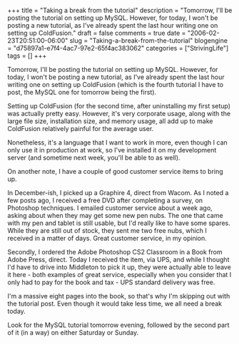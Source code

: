 +++
title = "Taking a break from the tutorial"
description = "Tomorrow, I'll be posting the tutorial on setting up MySQL.  However, for today, I won't be posting a new tutorial, as I've already spent the last hour writing one on setting up ColdFusion."
draft = false
comments = true
date = "2006-02-23T20:51:00-06:00"
slug = "Taking-a-break-from-the-tutorial"
blogengine = "d75897a1-e7f4-4ac7-97e2-65f4ac383062"
categories = ["StrivingLife"]
tags = []
+++

<p>
Tomorrow, I&#39;ll be posting the tutorial on setting up MySQL.  However, for today, I won&#39;t be posting a new tutorial, as I&#39;ve already spent the last hour writing one on setting up ColdFusion (which is the fourth tutorial I have to post, the MySQL one for tomorrow being the first).<!--more--><!--adsense-->
</p>
<p>
Setting up ColdFusion (for the second time, after uninstalling my first setup) was actually pretty easy.  However, it&#39;s very corporate usage, along with the large file size, installation size, and memory usage, all add up to make ColdFusion relatively painful for the average user.
</p>
<p>
Nonetheless, it&#39;s a language that I want to work in more, even though I can only use it in production at work, so I&#39;ve installed it on my development server (and sometime next week, you&#39;ll be able to as well).
</p>
<p>
On another note, I have a couple of good customer service items to bring up.
</p>
<p>
In December-ish, I picked up a Graphire 4, direct from Wacom.  As I noted a few posts ago, I received a free DVD after completing a survey, on Photoshop techniques.  I emailed customer service about a week ago, asking about when they may get some new pen nubs.  The one that came with my pen and tablet is still usable, but I&#39;d really like to have some spares.  While they are still out of stock, they sent me two free nubs, which I received in a matter of days.  Great customer service, in my opinion.
</p>
<p>
Secondly, I ordered the Adobe Photoshop CS2 Classroom in a Book from Adobe Press, direct.  Today I received the item, via UPS, and while I thought I&#39;d have to drive into Middleton to pick it up, they were actually able to leave it here - both examples of great service, especially when you consider that I only had to pay for the book and tax - UPS standard delivery was free.
</p>
<p>
I&#39;m a massive eight pages into the book, so that&#39;s why I&#39;m skipping out with the tutorial post.  Even though it would take less time, we all need a break today.
</p>
<p>
Look for the MySQL tutorial tomorrow evening, followed by the second part of it (in a way) on either Saturday or Sunday.
</p>

